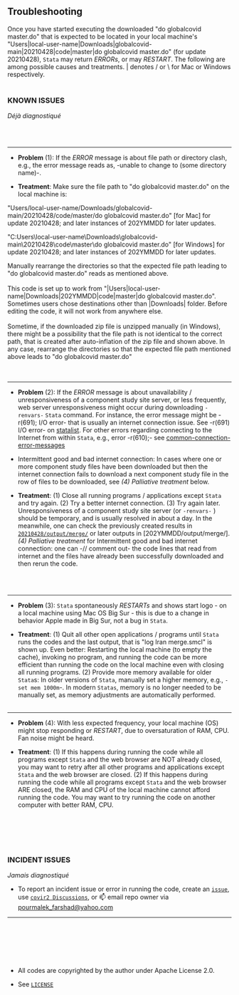 ## Troubleshooting


Once you have started executing the downloaded "do globalcovid master.do" that is expected to be located in your local machine's "Users|local-user-name|Downloads|globalcovid-main|20210428|code|master|do globalcovid master.do" (for update 20210428), `Stata` may return *ERRORs*, or may *RESTART*. The following are among possible causes and treatments. | denotes / or \ for Mac or Windows respectively. 
<br/><br/>

### KNOWN ISSUES
_Déjà diagnostiqué_ 

<br/><br/>

********************************************************************************************************************************************
* **Problem** (1): If the *ERROR* message is about file path or directory clash, e.g., the error message reads as, -unable to change to (some directory name)-. 

* **Treatment**: Make sure the file path to "do globalcovid master.do" on the local machine is: 

"Users/local-user-name/Downloads/globalcovid-main/20210428/code/master/do globalcovid master.do"  [for Mac]  for update 20210428; and later instances of 202YMMDD for later updates. 

"C:Users\local-user-name\Downloads\globalcovid-main\20210428\code\master\do globalcovid master.do" [for Windows] for update 20210428; and later instances of 202YMMDD for later updates. 

Manually rearrange the directories so that the expected file path leading to "do globalcovid master.do" reads as mentioned above. 
<br/><br/>
This code is set up to work from "|Users|local-user-name|Downloads|202YMMDD|code|master|do globalcovid master.do". Sometimes users chose destinations other than |Downloads| folder. Before editing the code, it will not work from anywhere else.
<br/><br/>
Sometime, if the downloaded zip file is unzipped manually (in Windows), there might be a possibility that the file path is not identical to the correct path, that is created after auto-inflation of the zip file and shown above. In any case, rearrange the directories so that the expected file path mentioned above leads to "do globalcovid master.do"  
<br/><br/>

********************************************************************************************************************************************
* **Problem** (2): If the *ERROR* message is about unavailability / unresponsiveness of a component study site server, or less frequently, web server unresponsiveness might occur during downloading `-renvars-` `Stata` command. For instance, the error message might be -r(691); I/O error- that is usually an internet connection issue. See -r(691) I/O error- on [statalist](https://www.statalist.org/forums/forum/general-stata-discussion/general/1475517-update-all-r-691-i-o-error). For other errors regarding connecting to the Internet from within `Stata`, e.g., error -r(610);- see [common-connection-error-messages](https://www.stata.com/support/faqs/web/common-connection-error-messages/)

* Intermittent good and bad internet connection: 
In cases where one or more component study files have been downloaded but then the internet connection fails to download a next component study file in the row of files to be downloaded, see _(4) Palliative treatment_  below.

* **Treatment**: (1) Close all running programs / applications except `Stata` and try again. (2) Try a better internet connection. (3) Try again later. 
Unresponsiveness of a component study site server (or `-renvars-` ) should be temporary, and is usually resolved in about a day. In the meanwhile, one can check the previously created results in [`20210428/output/merge/`](https://github.com/pourmalek/globalcovid/tree/main/20210428/output/merge) or later outputs in [202YMMDD/output/merge/]. _(4) Palliative treatment_ for Intermittent good and bad internet connection: one can -// comment out- the code lines that read from internet and the files have already been successfully downloaded and then rerun the code. 

<br/><br/>

********************************************************************************************************************************************
* **Problem** (3): `Stata` spontaneously *RESTARTs* and shows start logo - on a local machine using Mac OS Big Sur - this is due to a change in behavior Apple made in Big Sur, not a bug in `Stata`.

* **Treatment**: (1) Quit all other open applications / programs until `Stata` runs the codes and the last output, that is "log Iran merge.smcl" is shown up. Even better: Restarting the local machine (to empty the cache), invoking no program, and running the code can be more efficient than running the code on the local machine even with closing all running programs. (2) Provide more memory available for older `Stata`s: In older versions of `Stata`, manually set a higher memory, e.g., `-set mem 1000m`-. In modern `Statas`, memory is no longer needed to be manually set, as memory adjustments are automatically performed.
<br/><br/>

********************************************************************************************************************************************
* **Problem** (4): With less expected frequency, your local machine (OS) might stop responding or *RESTART*, due to oversaturation of RAM, CPU. Fan noise might be heard. 

* **Treatment**: (1) If this happens during running the code while all programs except `Stata` and the web browser are NOT already closed, you may want to retry after all other programs and applications except `Stata` and the web browser are closed. (2) If this happens during running the code while all programs except `Stata` and the web browser ARE closed, the RAM and CPU of the local machine cannot afford running the code. You may want to try running the code on another computer with better RAM, CPU.



<br/><br/>
<br/><br/>


### INCIDENT ISSUES
_Jamais diagnostiqué_

* To report an incident issue or error in running the code, create an [`issue`](https://github.com/pourmalek/globalcovid/issues), use [`covir2 Discussions`](https://github.com/pourmalek/globalcovid/discussions), or 📫 email repo owner via pourmalek_farshad@yahoo.com

********************************************************************************************************************************************

<br/><br/>

<br/><br/>


* All codes are copyrighted by the author under Apache License 2.0.

* See [`LICENSE`](https://github.com/pourmalek/globalcovid/blob/main/LICENSE)

<br/><br/>
